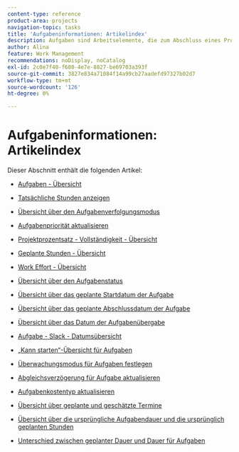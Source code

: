 ```yaml
---
content-type: reference
product-area: projects
navigation-topic: tasks
title: 'Aufgabeninformationen: Artikelindex'
description: Aufgaben sind Arbeitselemente, die zum Abschluss eines Projekts in Adobe Workfront beitragen. Informationen zu Aufgabeninformationen finden Sie in den folgenden Artikeln.
author: Alina
feature: Work Management
recommendations: noDisplay, noCatalog
exl-id: 2c0e7f40-f680-4e7e-8827-be69703a393f
source-git-commit: 3827e834a71084f14a99cb27aadefd97327b02d7
workflow-type: tm+mt
source-wordcount: '126'
ht-degree: 0%

---
```


# Aufgabeninformationen: Artikelindex

<!-- Audited: 5/2025 -->

Dieser Abschnitt enthält die folgenden Artikel:

* [Aufgaben - Übersicht](../../../manage-work/tasks/task-information/tasks-overview.md)
* [Tatsächliche Stunden anzeigen](../../../manage-work/tasks/task-information/actual-hours.md)
* [Übersicht über den Aufgabenverfolgungsmodus](../../../manage-work/tasks/task-information/task-tracking-mode.md)
* [Aufgabenpriorität aktualisieren](../../../manage-work/tasks/task-information/task-priority.md)
* [Projektprozentsatz - Vollständigkeit - Übersicht](../../../manage-work/tasks/task-information/project-percent-complete.md)
* [Geplante Stunden - Übersicht](../../../manage-work/tasks/task-information/planned-hours.md)
* [Work Effort - Übersicht](../../../manage-work/tasks/task-information/work-effort.md)
* [Übersicht über den Aufgabenstatus](../../../manage-work/tasks/task-information/task-progress-status.md)
* [Übersicht über das geplante Startdatum der Aufgabe](../../../manage-work/tasks/task-information/task-planned-start-date.md)
* [Übersicht über das geplante Abschlussdatum der Aufgabe](../../../manage-work/tasks/task-information/task-planned-completion-date.md)
* [Übersicht über das Datum der Aufgabenübergabe](../../../manage-work/tasks/task-information/handoff-task-date.md)
* [Aufgabe - Slack - Datumsübersicht](../../../manage-work/tasks/task-information/task-slack-date.md)
* [ „Kann starten“-Übersicht für Aufgaben](../../../manage-work/tasks/task-information/can-start-task-overview.md)
* [Überwachungsmodus für Aufgaben festlegen](../../../manage-work/tasks/task-information/set-tracking-mode-for-tasks.md)
* [Abgleichsverzögerung für Aufgabe aktualisieren](../../../manage-work/tasks/task-information/task-leveling-delay.md)
* [Aufgabenkostentyp aktualisieren](../../../manage-work/tasks/task-information/update-task-cost-type.md)
* [Übersicht über geplante und geschätzte Termine](../../../manage-work/tasks/task-information/differentiate-projected-estimated-dates.md)
* [Übersicht über die ursprüngliche Aufgabendauer und die ursprünglich geplanten Stunden](../../../manage-work/tasks/task-information/task-original-duration-and-original-planned-hours.md)
* [Unterschied zwischen geplanter Dauer und Dauer für Aufgaben](../../../manage-work/tasks/task-information/planned-duration-vs-duration-for-tasks.md)

  <!--
  <li><a href="../../../manage-work/tasks/task-information/project-task-issue-dates.md">Overview of project, task, and issue dates</a> </li>
  -->
